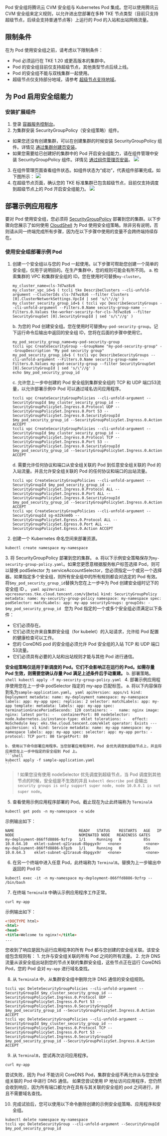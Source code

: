 Pod 安全组将腾讯云 CVM 安全组与 Kubernetes Pod 集成。您可以使用腾讯云 CVM 安全组来定义规则，以允许进出您部署在多种 TKE 节点类型（目前只支持超级节点，后续会支持普通节点等）上运行的 Pod 的入站和出站网络流量。

## 限制条件

在为 Pod 使用安全组之前，请考虑以下限制条件：
- Pod 必须运行在 TKE 1.20 或更高版本的集群中。
- Pod 的安全组目前仅支持超级节点，其他类型节点后续上线。
- Pod 的安全组不能与双栈集群一起使用。
- 超级节点仅支持部分地域，请参考 [超级节点支持地域](https://cloud.tencent.com/document/product/457/58172)。

## 为 Pod 启用安全组能力

### 安装扩展组件

1. 登录 [容器服务控制台](https://console.cloud.tencent.com/tke2)。
2. 为集群安装 SecurityGroupPolicy（安全组策略）组件。
  - 如果您还没有创建集群，可以在创建集群的时候安装 SecurityGroupPolicy 组件。详情见 [通过集群创建页安装](https://cloud.tencent.com/document/product/457/49442#.E9.80.9A.E8.BF.87.E9.9B.86.E7.BE.A4.E5.88.9B.E5.BB.BA.E9.A1.B5.E5.AE.89.E8.A3.85)。
  - 如果您需要给已创建好的集群中的 Pod 开启安全组能力，请在组件管理中安装 SecurityGroupPolicy 组件。详情见 [通过组件管理页安装](https://cloud.tencent.com/document/product/457/49442#.E9.80.9A.E8.BF.87.E7.BB.84.E4.BB.B6.E7.AE.A1.E7.90.86.E9.A1.B5.E5.AE.89.E8.A3.85)。
![](https://qcloudimg.tencent-cloud.cn/raw/d88d3679c74b40bbf5c163eb73cf8f77.png)
3. 在组件管理页面查看组件状态。如组件状态为“成功”，代表组件部署完成。如下图所示：
![](https://qcloudimg.tencent-cloud.cn/raw/3c7adc90b704ad0b800cf988c0c9f16b.png)
4. 在超级节点页面，确认您的 TKE 标准集群已包含超级节点，目前仅支持调度到超级节点上的 Pod 开启安全组能力。
![](https://qcloudimg.tencent-cloud.cn/raw/b28c0b8e9d71082ba63aea0872c29126.png)

## 部署示例应用程序

要对 Pod 使用安全组，您必须将 [SecurityGroupPolicy](#sgp) 部署到您的集群。以下步骤向您展示了如何使用 [CloudShell](https://cloud.tencent.com/document/product/1278/60734) 为 Pod 使用安全组策略。除非另有说明，否则请从同一终端完成所有步骤，因为在以下步骤中使用的变量不会跨终端持续存在。

### 使用安全组部署示例 Pod

1.  创建一个安全组以与您的 Pod 一起使用。以下步骤可帮助您创建一个简单的安全组，仅用于说明目的。在生产集群中，您的规则可能会有所不同。
    a. 检索集群的 VPC 和集群安全组的 ID。您在使用时可替换`my-cluster`。
    ```shell
    my_cluster_name=cls-7d7wz8z6
    my_cluster_vpc_id=$ ( tccli tke DescribeClusters --cli-unfold-argument --ClusterIds cls-7d7wz8z6 --filter Clusters [0].ClusterNetworkSettings.VpcId | sed 's/\"//g' )
    my_cluster_security_group_id=$ ( tccli vpc DescribeSecurityGroups --cli-unfold-argument --Filters.0.Name security-group-name --Filters.0.Values tke-worker-security-for-cls-7d7wz8z6 --filter SecurityGroupSet [0].SecurityGroupId | sed 's/\"//g' )
    ```
    b. 为您的 Pod 创建安全组。您在使用时可替换`my-pod-security-group`。记下运行命令后输出中返回的安全组 ID，您将在后面的步骤中使用它。
    ```shell
    my_pod_security_group_name=my-pod-security-group
    tccli vpc CreateSecurityGroup --GroupName "my-pod-security-group" --GroupDescription "My pod security group"
    my_pod_security_group_id=$ ( tccli vpc DescribeSecurityGroups --cli-unfold-argument --Filters.0.Name security-group-name --Filters.0.Values my-pod-security-group --filter SecurityGroupSet [0].SecurityGroupId | sed 's/\"//g' )
    echo $my_pod_security_group_id
    ```
    c. 允许您上一步中创建的 Pod 安全组到集群安全组的 TCP 和 UDP 端口53流量，以允许部署示例中 Pod 可以通过域名访问应用程序。
    ```shell
    tccli vpc CreateSecurityGroupPolicies --cli-unfold-argument --SecurityGroupId $my_cluster_security_group_id --SecurityGroupPolicySet.Ingress.0.Protocol UDP --SecurityGroupPolicySet.Ingress.0.Port 53 --SecurityGroupPolicySet.Ingress.0.SecurityGroupId $my_pod_security_group_id --SecurityGroupPolicySet.Ingress.0.Action ACCEPT
    tccli vpc CreateSecurityGroupPolicies --cli-unfold-argument --SecurityGroupId $my_cluster_security_group_id --SecurityGroupPolicySet.Ingress.0.Protocol TCP --SecurityGroupPolicySet.Ingress.0.Port 53 --SecurityGroupPolicySet.Ingress.0.SecurityGroupId $my_pod_security_group_id --SecurityGroupPolicySet.Ingress.0.Action ACCEPT
    ```
    d. 需要允许任何协议和端口从安全组关联的 Pod 到任意安全组关联的 Pod 的入站流量。并且允许安全组关联的 Pod 的任何协议和端口的出站流量。
    ```shell
    tccli vpc CreateSecurityGroupPolicies --cli-unfold-argument --SecurityGroupId $my_pod_security_group_id --SecurityGroupPolicySet.Ingress.0.Protocol ALL --SecurityGroupPolicySet.Ingress.0.Port ALL --SecurityGroupPolicySet.Ingress.0.SecurityGroupId $my_pod_security_group_id --SecurityGroupPolicySet.Ingress.0.Action ACCEPT
    tccli vpc CreateSecurityGroupPolicies --cli-unfold-argument --SecurityGroupId sg-m32knm0b --SecurityGroupPolicySet.Egress.0.Protocol ALL --SecurityGroupPolicySet.Egress.0.Port ALL --SecurityGroupPolicySet.Egress.0.Action ACCEPT
    ```

2.  创建一个 Kubernetes 命名空间来部署资源。
  ```shell
  kubectl create namespace my-namespace
  ```
[](id:sgp)
3. 将 SecurityGroupPolicy 部署到您的集群。
    a. 将以下示例安全策略保存为`my-security-group-policy.yaml`。如果您更愿意根据服务帐户标签选择 Pod，则可以替换 podSelector 为 serviceAccountSelector，您必须指定一个或另一个选择器。如果指定多个安全组，则所有安全组中的所有规则都会对选定的 Pod 有效。将`$my_pod_security_group_id`替换为您在上一步中为 Pod 创建安全组时记下的安全组 ID 。
    ```yaml
    apiVersion: vpcresources.tke.cloud.tencent.com/v1beta1
    kind: SecurityGroupPolicy
    metadata:
      name: my-security-group-policy
      namespace: my-namespace
    spec:
      podSelector:
        matchLabels:
          app: my-app
      securityGroups:
        groupIds:
          -   $my_pod_security_group_id
    ```
<dx-alert infotype="notice" title="">
您为 Pod 指定的一个或多个安全组必须满足以下条件：
- 它们必须存在。
- 它们必须允许来自集群安全组（for kubelet）的入站请求，允许给 Pod 配置的健康检查可以工作。
- 您的 CoreDNS pod 的安全组必须允许 Pod 安全组的入站 TCP 和 UDP 端口53流量。
- 它们必须具有必要的入站和出站规则才能与其他 Pod 进行通信。


**安全组策略仅适用于新调度的 Pod。它们不会影响正在运行的 Pod。如需存量 Pod 生效，则需要您确认存量 Pod 满足上述条件后手动重建。**
</dx-alert>
    b. 部署策略。
    ```shell
    kubectl apply -f my-security-group-policy.yaml
    ```
4. 部署示例应用程序使用您在上一步中 podSelector 指定的 my-app 匹配标签。
    a. 将以下内容保存到名为`sample-application.yaml`。
    ```yaml
    apiVersion: apps/v1
    kind: Deployment
    metadata:
      name: my-deployment
      namespace: my-namespace
      labels:
        app: my-app
    spec:
      replicas: 2
      selector:
        matchLabels:
          app: my-app
      template:
        metadata:
          labels:
            app: my-app
        spec:
          terminationGracePeriodSeconds: 120
          containers:
          -   name: nginx
            image: nginx: latest
            ports:
            -   containerPort: 80
          nodeSelector:
            node.kubernetes.io/instance-type: eklet
          tolerations:
          -   effect: NoSchedule
            key: eks.tke.cloud.tencent.com/eklet
            operator: Exists
    ---
    apiVersion: v1
    kind: Service
    metadata:
      name: my-app
      namespace: my-namespace
      labels:
        app: my-app
    spec:
      selector:
        app: my-app
      ports:
        -   protocol: TCP
          port: 80
          targetPort: 80
    ```

    b. 使用以下命令部署应用程序。当您部署应用程序时，Pod 会优先调度到超级节点上，并且将应用您在上一步中指定的安全组到 Pod 上。
    ```shell
    kubectl apply -f sample-application.yaml
    ```
>! 如果您没有使用 nodeSelector 优先调度到超级节点，当 Pod 调度到其他节点的时候，安全组是不生效的并且 `kubectl describe pod` 会输出 `security groups is only support super node, node 10.0.0.1 is not super node`。
>
5.  查看使用示例应用程序部署的 Pod。截止现在为止此终端称为 `TerminalA`
  ```shell
  kubectl get pods -n my-namespace -o wide
  ```
  示例输出如下：
  ```shell
  NAME                             READY   STATUS    RESTARTS   AGE   IP           NODE                             NOMINATED NODE   READINESS GATES
  my-deployment-866ffd8886-9zfrp   1/1     Running   0          85s   10.0.64.10   eklet-subnet-q21rasu6-8bpgyx9r   <none>           <none>
  my-deployment-866ffd8886-b7gzb   1/1     Running   0          85s   10.0.64.3    eklet-subnet-q21rasu6-8bpgyx9r   <none>           <none>
  ```

6.  在另一个终端中进入任意 Pod，此终端称为 `TerminalB`。替换为上一步输出中返回的 Pod ID
  ```shell
  kubectl exec -it -n my-namespace my-deployment-866ffd8886-9zfrp -- /bin/bash
  ```

7.  在终端 `TerminalB` 中确认示例应用程序工作正常。
  ```shell
  curl my-app
  ```
  示例输出如下：
  ```html
  <!DOCTYPE html>
  <html>
  <head>
  <title>Welcome to nginx!</title>
  ...
  ```
  您收到了响应是因为运行应用程序的所有 Pod 都与您创建的安全组关联。该安全组包含规则有：
	1. 允许与安全组关联的所有 Pod 之间的所有流量。
	2. 允许 DNS 流量从该安全组出站到您的节点关联的集群安全组，这些节点正在运行 CoreDNS Pod，您的 Pod 会对 `my-app` 进行域名查找。

8.  从 `TerminalA` 中，从集群安全组中删除允许 DNS 通信的安全组规则。
  ```shell
  tccli vpc DeleteSecurityGroupPolicies --cli-unfold-argument --SecurityGroupId $my_cluster_security_group_id --SecurityGroupPolicySet.Ingress.0.Protocol UDP --SecurityGroupPolicySet.Ingress.0.Port 53 --SecurityGroupPolicySet.Ingress.0.SecurityGroupId $my_pod_security_group_id --SecurityGroupPolicySet.Ingress.0.Action ACCEPT
  tccli vpc DeleteSecurityGroupPolicies --cli-unfold-argument --SecurityGroupId $my_cluster_security_group_id --SecurityGroupPolicySet.Ingress.0.Protocol TCP --SecurityGroupPolicySet.Ingress.0.Port 53 --SecurityGroupPolicySet.Ingress.0.SecurityGroupId $my_pod_security_group_id --SecurityGroupPolicySet.Ingress.0.Action ACCEPT
  ```

9.  从 `TerminalB`，尝试再次访问应用程序。
  ```shell
  curl my-app
  ```
  尝试失败，因为 Pod 不能访问 CoreDNS Pod，集群安全组不再允许从与您安全组关联的 Pod 中进行 DNS 通信。
  如果您尝试使用 IP 地址访问应用程序，您仍然会收到响应，因为所有端口都允许在具有与其关联的安全组的 pod 之间进行，并且不需要域名查找。

10. 完成试验后，您可以使用以下命令删除创建的示例安全组策略、应用程序和安全组。
  ```
  kubectl delete namespace my-namespace
  tccli vpc DeleteSecurityGroup --cli-unfold-argument --SecurityGroupId $my_pod_security_group_id
  ```
